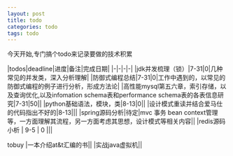 ```yaml
---
layout: post
title: todo
categories: todo
tags: todo
---
```


今天开始,专门搞个todo来记录要做的技术积累

|todos|deadline|进度|备注|完成日期|
|-|-|-|-|
|jdk并发梳理（锁）|7-31|0|几种常见的并发类，深入分析理解|
|防御式编程总结|7-31|0|工作中遇到的，以常见的防御式编程的例子进行分析，形成方法论|
|高性能mysql第五六章，索引存储，以及查询优化,以及infomation schema表和performance schema表的各表信息研究|7-31|50||
|python基础语法，模块，类|8-13|0||
|设计模式重读并结合爱马仕的代码指出不好的|8-13|||
|spring源码分析|待定|mvc 事务 bean context管理等，一方面理解其流程，另一方面考虑其思想，设计模式等相关内容||
|redis源码小析 | 9-5 | 0 |||



tobuy
|一本介绍at&t汇编的书||
|实战java虚拟机||
